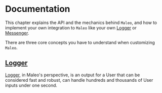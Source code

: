 # Documentation

This chapter explains the API and the mechanics behind `Maleo`, and how to implement your own integration to `Maleo`
like your own [Logger] or [Messenger].

There are three core concepts you have to understand when customizing `Maleo`.

## [Logger]

[Logger], in Maleo's perspective, is an output for a User that can be considered fast and robust, can handle hundreds
and thousands of User inputs under one second.

[Logger]: ./logger/index.md
[Messenger]: ./messenger/index.md
[Engine]: ./engine/index.md
